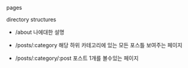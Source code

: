 pages

directory structures

- /about 나에대한 설명

- /posts/:category 해당 하위 카테고리에 있는 모든 포스틀 보여주는 페이지

- /posts/:category/:post 포스트 1개를 볼수있는 페이지
